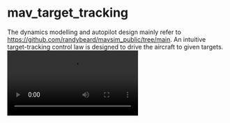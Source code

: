 # mav_target_tracking
The dynamics modelling and autopilot design mainly refer to <https://github.com/randybeard/mavsim_public/tree/main>. An intuitive target-tracking control law is designed to drive the aircraft to given targets.
<video src="https://github.com/DaydayXtt/mav_target_tracking/blob/main/TT.mp4"></video>

